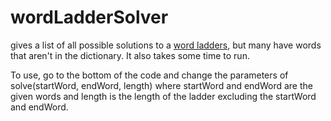 # wordLadderSolver
gives a list of all possible solutions to a [word ladders](https://en.wikipedia.org/wiki/Word_ladder), but many have words 
that aren't in the dictionary. It also takes some time to run.

To use, go to the bottom of the code and change the parameters of 
solve(startWord, endWord, length) where startWord and endWord are the given 
words and length is the length of the ladder excluding the startWord and 
endWord.
